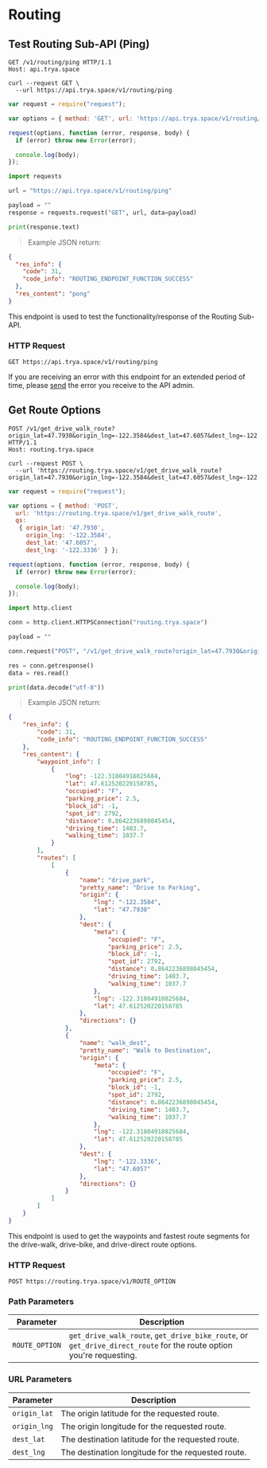 # Routing

## Test Routing Sub-API (Ping)

```http
GET /v1/routing/ping HTTP/1.1
Host: api.trya.space
```

```shell
curl --request GET \
  --url https://api.trya.space/v1/routing/ping
```

```javascript
var request = require("request");

var options = { method: 'GET', url: 'https://api.trya.space/v1/routing/ping' };

request(options, function (error, response, body) {
  if (error) throw new Error(error);

  console.log(body);
});
```

```python
import requests

url = "https://api.trya.space/v1/routing/ping"

payload = ""
response = requests.request("GET", url, data=payload)

print(response.text)
```

> Example JSON return:

```json
{
  "res_info": {
    "code": 31,
    "code_info": "ROUTING_ENDPOINT_FUNCTION_SUCCESS"
  },
  "res_content": "pong"
}
```

This endpoint is used to test the functionality/response of the Routing Sub-API.

### HTTP Request

`GET https://api.trya.space/v1/routing/ping`

<aside class="notice">If you are receiving an error with this endpoint for an extended period of time, please <a href="mailto:help@trya.space">send</a> the error you receive to the API admin.</aside>

## Get Route Options

```http
POST /v1/get_drive_walk_route?origin_lat=47.7930&origin_lng=-122.3584&dest_lat=47.6057&dest_lng=-122.3336 HTTP/1.1
Host: routing.trya.space
```

```shell
curl --request POST \
  --url 'https://routing.trya.space/v1/get_drive_walk_route?origin_lat=47.7930&origin_lng=-122.3584&dest_lat=47.6057&dest_lng=-122.3336'
```

```javascript
var request = require("request");

var options = { method: 'POST',
  url: 'https://routing.trya.space/v1/get_drive_walk_route',
  qs:
   { origin_lat: '47.7930',
     origin_lng: '-122.3584',
     dest_lat: '47.6057',
     dest_lng: '-122.3336' } };

request(options, function (error, response, body) {
  if (error) throw new Error(error);

  console.log(body);
});
```

```python
import http.client

conn = http.client.HTTPSConnection("routing.trya.space")

payload = ""

conn.request("POST", "/v1/get_drive_walk_route?origin_lat=47.7930&origin_lng=-122.3584&dest_lat=47.6057&dest_lng=-122.3336", payload)

res = conn.getresponse()
data = res.read()

print(data.decode("utf-8"))
```

> Example JSON return:

```json
{
    "res_info": {
        "code": 31,
        "code_info": "ROUTING_ENDPOINT_FUNCTION_SUCCESS"
    },
    "res_content": {
        "waypoint_info": [
            {
                "lng": -122.31804918025684,
                "lat": 47.612520220158785,
                "occupied": "F",
                "parking_price": 2.5,
                "block_id": -1,
                "spot_id": 2792,
                "distance": 0.8642236898045454,
                "driving_time": 1403.7,
                "walking_time": 1037.7
            }
        ],
        "routes": [
            [
                {
                    "name": "drive_park",
                    "pretty_name": "Drive to Parking",
                    "origin": {
                        "lng": "-122.3584",
                        "lat": "47.7930"
                    },
                    "dest": {
                        "meta": {
                            "occupied": "F",
                            "parking_price": 2.5,
                            "block_id": -1,
                            "spot_id": 2792,
                            "distance": 0.8642236898045454,
                            "driving_time": 1403.7,
                            "walking_time": 1037.7
                        },
                        "lng": -122.31804918025684,
                        "lat": 47.612520220158785
                    },
                    "directions": {}
                },
                {
                    "name": "walk_dest",
                    "pretty_name": "Walk to Destination",
                    "origin": {
                        "meta": {
                            "occupied": "F",
                            "parking_price": 2.5,
                            "block_id": -1,
                            "spot_id": 2792,
                            "distance": 0.8642236898045454,
                            "driving_time": 1403.7,
                            "walking_time": 1037.7
                        },
                        "lng": -122.31804918025684,
                        "lat": 47.612520220158785
                    },
                    "dest": {
                        "lng": "-122.3336",
                        "lat": "47.6057"
                    },
                    "directions": {}
                }
            ]
        ]
    }
}
```

This endpoint is used to get the waypoints and fastest route segments for the drive-walk, drive-bike, and drive-direct route options.

### HTTP Request

`POST https://routing.trya.space/v1/ROUTE_OPTION`

### Path Parameters

| Parameter                 | Description                                   |
| ------------------------- | --------------------------------------------- |
| `ROUTE_OPTION` | `get_drive_walk_route`, `get_drive_bike_route`, or `get_drive_direct_route` for the route option you're requesting. |

### URL Parameters

| Parameter                 | Description                                   |
| ------------------------- | --------------------------------------------- |
| `origin_lat` | The origin latitude for the requested route. |
| `origin_lng` | The origin longitude for the requested route. |
| `dest_lat` | The destination latitude for the requested route. |
| `dest_lng` | The destination longitude for the requested route. |